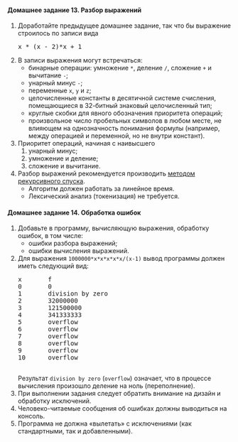  </li></ul></li></ol><h4 id="expressions-parsing">Домашнее задание 13. Разбор выражений</h4><ol><li>
            Доработайте предыдущее домашнее задание, так что бы
            выражение строилось по записи вида
            <pre>x * (x - 2)*x + 1</pre></li><li>
            В записи выражения могут встречаться:
            <ul><li>
                    бинарные операции: 
                    умножение <code>*</code>, деление <code>/</code>,
                    сложение <code>+</code> и вычитание <code>-</code>;
                </li><li>
                    унарный минус <code>-</code>;
                </li><li>
                    переменные <code>x</code>, <code>y</code> и <code>z</code>;
                </li><li>
                    целочисленные константы в десятичной системе счисления, 
                    помещающиеся в 32-битный знаковый целочисленный тип;
                </li><li>
                    круглые скобки для явного обозначения приоритета операций;
                </li><li>
                    произвольное число пробельных символов в любом месте,
                    не влияющем на однозначность понимания формулы
                    (например, между операцией и переменной, но не внутри констант).
                </li></ul></li><li>
            Приоритет операций, начиная с наивысшего
            <ol><li>унарный минус;</li><li>умножение и деление;</li><li>сложение и вычитание.</li></ol></li><li>
            Разбор выражений рекомендуется производить
            <a href="https://ru.wikibooks.org/wiki/%D0%A0%D0%B5%D0%B0%D0%BB%D0%B8%D0%B7%D0%B0%D1%86%D0%B8%D0%B8_%D0%B0%D0%BB%D0%B3%D0%BE%D1%80%D0%B8%D1%82%D0%BC%D0%BE%D0%B2/%D0%9C%D0%B5%D1%82%D0%BE%D0%B4_%D1%80%D0%B5%D0%BA%D1%83%D1%80%D1%81%D0%B8%D0%B2%D0%BD%D0%BE%D0%B3%D0%BE_%D1%81%D0%BF%D1%83%D1%81%D0%BA%D0%B0">методом рекурсивного спуска</a>.
            <ul><li>Алгоритм должен работать за линейное время.</li><li>Лексический анализ (токенизация) не требуется.</li></ul></li></ol><h4 id="expressions-exceptions">Домашнее задание 14. Обработка ошибок</h4><ol><li>
            Добавьте в программу, вычисляющую выражения, обработку ошибок, в том числе:
            <ul><li>ошибки разбора выражений;</li><li>ошибки вычисления выражений.</li></ul></li><li>
            Для выражения <code>1000000*x*x*x*x*x/(x-1)</code> вывод программы
            должен иметь следующий вид:
            <pre>
x       f
0       0
1       division by zero
2       32000000
3       121500000
4       341333333
5       overflow
6       overflow
7       overflow
8       overflow
9       overflow
10      overflow
            </pre>
            Результат <code>division by zero</code> (<code>overflow</code>) означает,
            что в процессе вычисления произошло деление на ноль (переполнение).
        </li><li>
            При выполнении задания следует обратить внимание на дизайн и обработку исключений.
        </li><li>
            Человеко-читаемые сообщения об ошибках должны выводиться на консоль.
        </li><li>
            Программа не должна &laquo;вылетать&raquo; с исключениями (как стандартными, так и добавленными).
